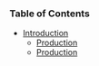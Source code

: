 ### Table of Contents

-   [Introduction](#table)
    -   [Production](#parameters)
    -   [Production](#parameters)